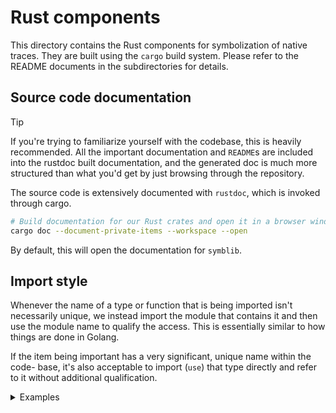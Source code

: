 Rust components
===============

This directory contains the Rust components for symbolization of native traces.
They are built using the `cargo` build system. Please refer to the README
documents in the subdirectories for details.

## Source code documentation

> [!TIP]
>
> If you're trying to familiarize yourself with the codebase, this is heavily
> recommended. All the important documentation and `README`s are included into
> the rustdoc built documentation, and the generated doc is much more structured
> than what you'd get by just browsing through the repository.

The source code is extensively documented with `rustdoc`, which is invoked
through cargo.

```bash
# Build documentation for our Rust crates and open it in a browser window
cargo doc --document-private-items --workspace --open
```

By default, this will open the documentation for `symblib`.

## Import style

Whenever the name of a type or function that is being imported isn't necessarily
unique, we instead import the module that contains it and then use the module
name to qualify the access. This is essentially similar to how things are done
in Golang.

If the item being important has a very significant, unique name within the code-
base, it's also acceptable to import (`use`) that type directly and refer to it
without additional qualification.

<details>
<summary>Examples</summary>

There are many different modules that expose `File` and `Range` types. Import
the module instead and qualify the items with `module::item`.

```rust
use std::fs;
use symblib::objfile;

let a: fs::File = todo!();
let b: objfile::File = todo!();
```

```rust
use std::ops;
use symblib::symbfile;

let a: ops::Range<u64> = todo!();
let b: symbfile::Range = todo!();
```

`GoRuntimeInfo` is a very unique name that is unlikely to cause confusion even
without further qualification. Import item directly.

```rust
use symblib::gosym::GoRuntimeInfo;

let a: GoRuntimeInfo<'static> = todo!();
```

</details>
